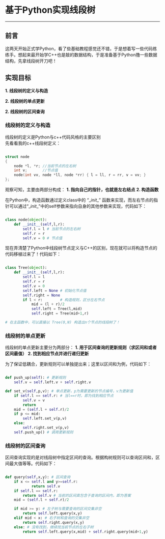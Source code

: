 # 基于Python实现线段树

---

## 前言

这两天开始正式学Python，看了些基础教程感觉还不错，于是想着写一些代码练练手。想起来最开始学C++也是敲的数据结构，于是准备基于Python撸一些数据结构，先拿线段树开刀吧！

## 实现目标  
__1. 线段树的定义与构造__  

__2. 线段树的单点更新__  

__2. 线段树的区间查询__



### 线段树的定义与构造


线段树的定义是Python与c++代码风格的主要区别  
先看看我的c++线段树定义：

```c++

struct node
{
    node *l, *r; //当前节点的左右树
    int v;       //节点值
    node(int vv, node *ll, node *rr) { l = ll, r = rr, v = vv; }
};

```

观察可知，主要由两部分构成：
__1. 指向自己的指针，也就是左右结点__
__2. 构造函数__

在Python中，构造函数通过定义class中的 “\__init__” 函数来实现，而左右节点的指针可以通过“\__init__”中的self参数来指向自身的其他参数来实现，代码如下：

```python

class node(object):
	def __init__(self,l,r):
		self.l = l # 当前节点的左右树
		self.r = r 
        self.v = 0 # 节点值

```

现在弄清楚了Python中线段树节点定义与C++的区别，现在就可以将构造节点的代码移植过来了！代码如下：

```python

class Tree(object):
	def __init__(self,l,r):
		self.l = l
		self.r = r
		self.v = 0
		self.left = None # 初始化节点值
		self.right = None
		if l < r:        # 构造规则，区分左右节点
			mid = (l + r)/2 
			self.left = Tree(l,mid)
			self.right = Tree(mid+1,r) 

# 在主函数中，可以直接以 Tree(0,N) 构造出n个节点的线段树了！

```

### 线段树的单点更新

线段树的单点更新主要分为两部分：
__1. 用于区间查询的更新规则（求区间和或者区间最值）__
__2. 找到相应节点并进行递归更新__

为了保证低耦合，更新规则可以单独提出来；这里以区间和为例，代码如下：

```python

def push_up(self): # 更新规则
	self.v = self.left.v + self.right.v

def set_v(self,p,v): # 单点更新，p为需要更新的节点编号，v为更新值
	if self.l == self.r: # 当l==r时，即为找到相应节点
		self.v = v
		return
	mid = (self.l + self.r)/2
	if p <= mid:
		self.left.set_v(p,v)
	else:
		self.right.set_v(p,v)
	self.push_up() # 调用更新规则

```
### 线段树的区间查询

区间查询实现的是对线段树中指定区间的查询。根据构树规则可以查询区间和，区间最大值等等。代码如下：

```python

def query(self,x,y): # 区间查询
	if x <= self.l and y>=self.r: 
			return self.v
	if self.l == self.r:
		return self.v # 当前的区间真包含于查询的区间内，即为答案
	mid = (self.l + self.r)/2

	if mid >= y: # 左子树与需要查询的区间交集非空
		return self.left.query(x,y)
	elif mid < x: # 右子树和查询的交集非空
		return self.right.query(x,y)
	else: # 没有找到，继续找当前节点的左右子树
		return self.left.query(x,mid) + self.right.query(mid+1,y)

```

